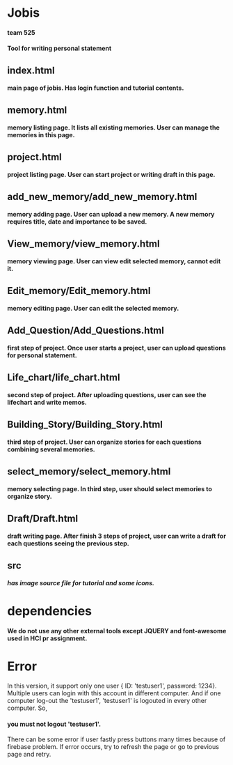 # Jobis
#### team 525
#### Tool for writing personal statement

## index.html
#### main page of jobis. Has login function and tutorial contents.  

## memory.html
#### memory listing page. It lists all existing memories. User can manage the memories in this page.

## project.html
#### project listing page. User can start project or writing draft in this page.

## add_new_memory/add_new_memory.html
#### memory adding page. User can upload a new memory. A new memory requires title, date and importance to be saved.

## View_memory/view_memory.html
#### memory viewing page. User can view edit selected memory, cannot edit it.

## Edit_memory/Edit_memory.html
#### memory editing page. User can edit the selected memory.

## Add_Question/Add_Questions.html
#### first step of project. Once user starts a project, user can upload questions for personal statement.

## Life_chart/life_chart.html
#### second step of project. After uploading questions, user can see the lifechart and write memos.

## Building_Story/Building_Story.html
#### third step of project. User can organize stories for each questions combining several memories.

## select_memory/select_memory.html
#### memory selecting page. In third step, user should select memories to organize story.

## Draft/Draft.html
#### draft writing page. After finish 3 steps of project, user can write a draft for each questions seeing the previous step.

## src
##### has image source file for tutorial and some icons.


# dependencies
#### We do not use any other external tools except JQUERY and font-awesome used in HCI pr assignment.

# Error
In this version, it support only one user { ID: 'testuser1', password: 1234}. Multiple users can login with this account in different computer. And if one computer log-out the 'testuser1', 'testuser1' is logouted in every other computer. So, 
#### you must not logout 'testuser1'. 
There can be some error if user fastly press buttons many times because of firebase problem. If error occurs, try to refresh the page or go to previous page and retry. 
